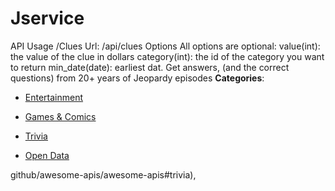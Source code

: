 # Jservice


API Usage /Clues Url: /api/clues Options All options are optional: value(int): the value of the clue in dollars category(int): the id of the category you want to return min_date(date): earliest dat. Get answers, (and the correct questions) from 20+ years of Jeopardy episodes
**Categories**:

- [Entertainment](https://github/awesome-apis/awesome-apis#entertainment)

- [Games & Comics](https://github/awesome-apis/awesome-apis#games-and-comics)

- [Trivia](https://github/awesome-apis/awesome-apis#trivia)

- [Open Data](https://github/awesome-apis/awesome-apis#open-data)



github/awesome-apis/awesome-apis#trivia),


